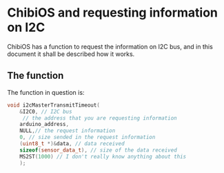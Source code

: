 # ChibiOS and requesting information on I2C
ChibiOS has a function to request the information on I2C bus, and in this document it shall be described how it works.

## The function
The function in question is:
```cpp
void i2cMasterTransmitTimeout(
    &I2C0, // I2C bus
     // the address that you are requesting information
    arduino_address,
    NULL,// the request information
    0, // size sended in the request information
    (uint8_t *)&data, // data received
    sizeof(sensor_data_t), // size of the data received
    MS2ST(1000) // I don't really know anything about this
    );
```

